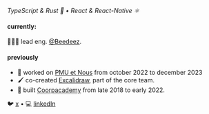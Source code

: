 _TypeScript & Rust 🦀 • React & React-Native ⚛_

#### currently:
🧑🏾‍💻 lead eng. [@Beedeez](https://www.beedeez.com/).

#### previously
* 📱 worked on [PMU et Nous](https://apps.apple.com/fr/app/pmu-nous/id1589804231) from october 2022 to december 2023
* 🖌 co-created [Excalidraw](https://excalidraw.com/), part of the core team.
* 📱 built [Coorpacademy](https://apps.apple.com/fr/app/coorpacademy/id1448348795) from late 2018 to early 2022.

🐦 [x](https://twitter.com/Fausto95_) • 💻 [linkedIn](https://www.linkedin.com/in/faustino-kialungila-771117137/) 
